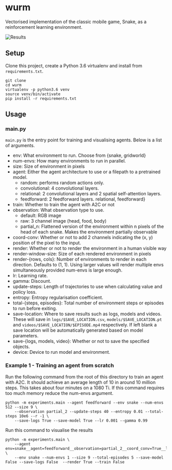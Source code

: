 # wurm

Vectorised implementation of the classic mobile game, Snake, as a
reinforcement learning environment.

![Results](https://media.giphy.com/media/x003Vu0wXLvQQxq9ft/giphy.gif)

## Setup

Clone this project, create a Python 3.6 virtualenv and install
from `requirements.txt`.

```
git clone
cd wurm
virtualenv -p python3.6 venv
source venv/bin/activate
pip install -r requirements.txt
```

## Usage

### main.py

`main.py` is the entry point for training and visualising agents. Below
is a list of arguments.

* env: What environment to run. Choose from {snake, gridworld}
* num-envs: How many environments to run in parallel.
* size: Size of environment in pixels
* agent: Either the agent architecture to use or a filepath to a
pretrained model.
    - random: performs random actions only.
    - convolutional: 4 convolutional layers.
    - relational: 2 convolutional layers and 2 spatial self-attention layers.
    - feedforward: 2 feedforward layers.
relational, feedforward}
* train: Whether to train the agent with A2C or not
* observation: What observation type to use.
    - default: RGB image
    - raw: 3 channel image (head, food, body)
    - partial_n: Flattened version of the environment within n pixels of the
    head of each snake. Makes the environment partially observable
* coord-conv: Whether or not to add 2 channels indicating the (x, y) position
of the pixel to the input.
* render: Whether or not to render the environment in a human visible way
* render-window-size: Size of each rendered environment in pixels
* render-{rows, cols}: Number of environments to render in each direction.
Defaults to (1, 1). Using larger values will render multiple envs
simultaneously provided num-envs is large enough.
* lr: Learning rate.
* gamma: Discount.
* update-steps: Length of trajectories to use when calculating value and
policy loss.
* entropy: Entropy regularisation coefficient.
* total-{steps, episodes}: Total number of environment steps or episodes
to run before exiting.
* save-location: Where to save results such as logs, models and videos.
These will save in `logs/$SAVE_LOCATION.csv`, `models/$SAVE_LOCATION.pt`
 and `videos/$SAVE_LOCATION/$EPISODE.mp4` respectively. If left blank a
 save location will be automatically generated based on model parameters.
* save-{logs, models, video}: Whether or not to save the specified objects.
* device: Device to run model and environment.

### Example 1 - Training an agent from scratch

Run the following command from the root of this directory to train an
agent with A2C. It should achieve an
average length of 10 in around 10 million steps. This takes about four
minutes on a 1080 Ti. If this command requires too much memory reduce the
num-envs argument.

```
python -m experiments.main --agent feedforward --env snake --num-envs 512 --size 9 \
    --observation partial_2 --update-steps 40 --entropy 0.01 --total-steps 10e6 --r -1 \
    --save-logs True --save-model True --lr 0.001 --gamma 0.99
```

Run this command to visualise the results
```
python -m experiments.main \
    --agent env=snake__agent=feedforward__observation=partial_2__coord_conv=True__lr=0.001__gamma=0.95__num_envs=512__size=9__update_steps=20__entropy=0.01__total_steps=5000000.0__total_episodes=inf__save_video=False__r=-1.pt \
    --env snake --num-envs 1 --size 9 --total-episodes 5 --save-model False --save-logs False  --render True --train False
```

